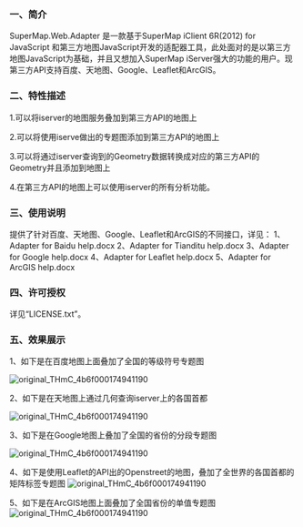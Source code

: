 ### 一、简介

SuperMap.Web.Adapter 是一款基于SuperMap iClient 6R(2012) for JavaScript 和第三方地图JavaScript开发的适配器工具，此处面对的是以第三方地图JavaScript为基础，并且又想加入SuperMap iServer强大的功能的用户。现第三方API支持百度、天地图、Google、Leaflet和ArcGIS。

### 二、特性描述

1.可以将iserver的地图服务叠加到第三方API的地图上

2.可以将使用iserve做出的专题图添加到第三方API的地图上

3.可以将通过iserver查询到的Geometry数据转换成对应的第三方API的Geometry并且添加到地图上

4.在第三方API的地图上可以使用iserver的所有分析功能。


### 三、使用说明

提供了针对百度、天地图、Google、Leaflet和ArcGIS的不同接口，详见：
1、Adapter for Baidu help.docx
2、Adapter for Tianditu help.docx
3、Adapter for Google help.docx
4、Adapter for Leaflet help.docx
5、Adapter for ArcGIS help.docx

### 四、许可授权

详见“LICENSE.txt”。

### 五、效果展示

1、如下是在百度地图上面叠加了全国的等级符号专题图

![original_THmC_4b6f000174941190](http://fmn.rrimg.com/fmn060/20130516/1450/large_xrvX_4aee0000693d118f.jpg)

2、如下是在天地图上通过几何查询iserver上的各国首都

![original_THmC_4b6f000174941190](http://fmn.rrimg.com/fmn063/20130515/1520/large_AkWW_252300003898118c.jpg)

3、如下是在Google地图上叠加了全国的省份的分段专题图

![original_THmC_4b6f000174941190](http://fmn.rrimg.com/fmn062/20130531/1430/large_g3ov_44640000400d1191.jpg)

4、如下是使用Leaflet的API出的Openstreet的地图，叠加了全世界的各国首都的矩阵标签专题图
![original_THmC_4b6f000174941190](http://fmn.rrimg.com/fmn064/20130531/1430/large_YPm1_53fd00000b4d1190.jpg)

5、如下是在ArcGIS地图上面叠加了全国省份的单值专题图
![original_THmC_4b6f000174941190](http://fmn.rrimg.com/fmn061/20130531/1435/large_kS4b_721500003933125d.jpg)




